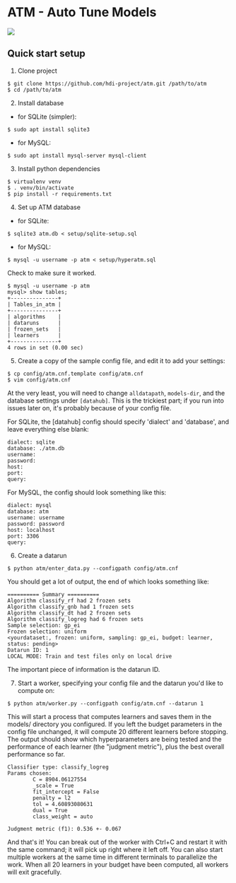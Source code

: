 ATM - Auto Tune Models
====

[![](https://img.shields.io/badge/docs-latest-blue.svg)](https://hdi-project.github.io/ATM/)

## Quick start setup
1. Clone project
```
$ git clone https://github.com/hdi-project/atm.git /path/to/atm
$ cd /path/to/atm
```

2. Install database
- for SQLite (simpler):
```
$ sudo apt install sqlite3
```

- for MySQL: 
```
$ sudo apt install mysql-server mysql-client
```

3. Install python dependencies
```
$ virtualenv venv
$ . venv/bin/activate
$ pip install -r requirements.txt
```

4. Set up ATM database
- for SQLite:
```
$ sqlite3 atm.db < setup/sqlite-setup.sql
```

- for MySQL:
```
$ mysql -u username -p atm < setup/hyperatm.sql
```
Check to make sure it worked.
```
$ mysql -u username -p atm
mysql> show tables;
+---------------+
| Tables_in_atm |
+---------------+
| algorithms    |
| dataruns      |
| frozen_sets   |
| learners      |
+---------------+
4 rows in set (0.00 sec)
``` 

5. Create a copy of the sample config file, and edit it to add your settings:
```
$ cp config/atm.cnf.template config/atm.cnf
$ vim config/atm.cnf
```
At the very least, you will need to change `alldatapath`, `models-dir`, and the
database settings under `[datahub]`. This is the trickiest part; if you run into
issues later on, it's probably because of your config file. 

For SQLite, the [datahub] config should specify 'dialect' and 'database', and
leave everything else blank:
```
dialect: sqlite
database: ./atm.db
username:
password:
host:
port:
query:
```

For MySQL, the config should look something like this: 
```
dialect: mysql
database: atm
username: username
password: password
host: localhost
port: 3306
query:
```


6. Create a datarun
```
$ python atm/enter_data.py --configpath config/atm.cnf
```
You should get a lot of output, the end of which looks something like:

    ========== Summary ==========
    Algorithm classify_rf had 2 frozen sets
    Algorithm classify_gnb had 1 frozen sets
    Algorithm classify_dt had 2 frozen sets
    Algorithm classify_logreg had 6 frozen sets
    Sample selection: gp_ei
    Frozen selection: uniform
    <yourdataset:, frozen: uniform, sampling: gp_ei, budget: learner, status: pending>
    Datarun ID: 1
    LOCAL MODE: Train and test files only on local drive

The important piece of information is the datarun ID.

7. Start a worker, specifying your config file and the datarun you'd like to
   compute on:
```
$ python atm/worker.py --configpath config/atm.cnf --datarun 1
```

This will start a process that computes learners and saves them in the models/
directory you configured. If you left the budget parameters in the config file
unchanged, it will compute 20 different learners before stopping. The output
should show which hyperparameters are being tested and the performance of each
learner (the "judgment metric"), plus the best overall performance so far.

    Classifier type: classify_logreg
    Params chosen:
            C = 8904.06127554
            _scale = True
            fit_intercept = False
            penalty = l2
            tol = 4.60893080631
            dual = True
            class_weight = auto

    Judgment metric (f1): 0.536 +- 0.067

And that's it! You can break out of the worker with Ctrl+C and restart it with
the same command; it will pick up right where it left off. You can also start
multiple workers at the same time in different terminals to parallelize the
work. When all 20 learners in your budget have been computed, all workers will
exit gracefully.

<!--Note: Any dataset with less than 30 samples will fail for the DBN classifier unless the DBN `minibatch_size` constant is changed to match the number of samples.-->

